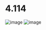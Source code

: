 # 4.114
![image](https://user-images.githubusercontent.com/51385107/197602660-cbbc56eb-919c-470c-991e-42677bbd9efd.png)
![image](https://user-images.githubusercontent.com/51385107/197602889-0c8ea5d5-e477-41ab-8c44-429e465bf184.png)
